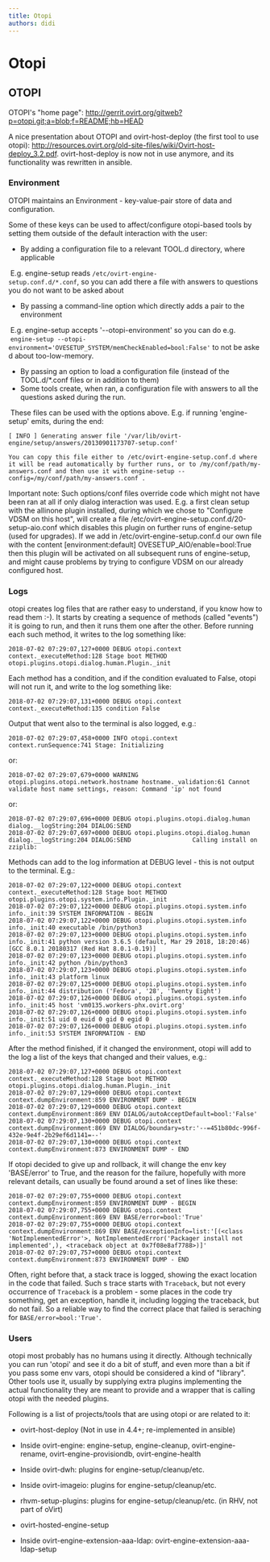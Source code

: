 ```yaml
---
title: Otopi
authors: didi
---
```


# Otopi

## OTOPI

OTOPI's "home page": <http://gerrit.ovirt.org/gitweb?p=otopi.git;a=blob;f=README;hb=HEAD>

A nice presentation about OTOPI and ovirt-host-deploy (the first tool to use otopi): <http://resources.ovirt.org/old-site-files/wiki/Ovirt-host-deploy_3.2.pdf>. ovirt-host-deploy is now not in use anymore, and its functionality was rewritten in ansible.

### Environment

OTOPI maintains an Environment - key-value-pair store of data and configuration.

Some of these keys can be used to affect/configure otopi-based tools by setting them outside of the default interaction with the user:

*   By adding a configuration file to a relevant TOOL.d directory, where applicable

    E.g. engine-setup reads `/etc/ovirt-engine-setup.conf.d/*.conf`, so you can add there a file with answers to questions you do not want to be asked about

*   By passing a command-line option which directly adds a pair to the environment

    E.g. engine-setup accepts '--otopi-environment' so you can do e.g.
    `engine-setup --otopi-environment='OVESETUP_SYSTEM/memCheckEnabled=bool:False'` to not be asked about too-low-memory.

*   By passing an option to load a configuration file (instead of the TOOL.d/\*.conf files or in addition to them)
*   Some tools create, when ran, a configuration file with answers to all the questions asked during the run.

    These files can be used with the options above. E.g. if running 'engine-setup' emits, during the end:

```
[ INFO ] Generating answer file '/var/lib/ovirt-engine/setup/answers/20130901173707-setup.conf'
```

    You can copy this file either to /etc/ovirt-engine-setup.conf.d where it will be read automatically by further runs, or to /my/conf/path/my-answers.conf and then use it with engine-setup --config=/my/conf/path/my-answers.conf .

Important note: Such options/conf files override code which might not have been ran at all if only dialog interaction was used. E.g. a first clean setup with the allinone plugin installed, during which we chose to "Configure VDSM on this host", will create a file /etc/ovirt-engine-setup.conf.d/20-setup-aio.conf which disables this plugin on further runs of engine-setup (used for upgrades). If we add in /etc/ovirt-engine-setup.conf.d our own file with the content [environment:default] OVESETUP_AIO/enable=bool:True then this plugin will be activated on all subsequent runs of engine-setup, and might cause problems by trying to configure VDSM on our already configured host.

### Logs

otopi creates log files that are rather easy to understand, if you know how to read them :-). It starts by creating a sequence of methods (called "events") it is going to run, and then it runs them one after the other. Before running each such method, it writes to the log something like:
```
2018-07-02 07:29:07,127+0000 DEBUG otopi.context context._executeMethod:128 Stage boot METHOD otopi.plugins.otopi.dialog.human.Plugin._init
```

Each method has a condition, and if the condition evaluated to False, otopi will not run it, and write to the log something like:
```
2018-07-02 07:29:07,131+0000 DEBUG otopi.context context._executeMethod:135 condition False
```

Output that went also to the terminal is also logged, e.g.:
```
2018-07-02 07:29:07,458+0000 INFO otopi.context context.runSequence:741 Stage: Initializing
```

or:
```
2018-07-02 07:29:07,679+0000 WARNING otopi.plugins.otopi.network.hostname hostname._validation:61 Cannot validate host name settings, reason: Command 'ip' not found
```

or:
```
2018-07-02 07:29:07,696+0000 DEBUG otopi.plugins.otopi.dialog.human dialog.__logString:204 DIALOG:SEND                
2018-07-02 07:29:07,697+0000 DEBUG otopi.plugins.otopi.dialog.human dialog.__logString:204 DIALOG:SEND                 Calling install on zziplib:
```

Methods can add to the log information at DEBUG level - this is not output to the terminal. E.g.:
```
2018-07-02 07:29:07,122+0000 DEBUG otopi.context context._executeMethod:128 Stage boot METHOD otopi.plugins.otopi.system.info.Plugin._init
2018-07-02 07:29:07,122+0000 DEBUG otopi.plugins.otopi.system.info info._init:39 SYSTEM INFORMATION - BEGIN
2018-07-02 07:29:07,122+0000 DEBUG otopi.plugins.otopi.system.info info._init:40 executable /bin/python3
2018-07-02 07:29:07,123+0000 DEBUG otopi.plugins.otopi.system.info info._init:41 python version 3.6.5 (default, Mar 29 2018, 18:20:46) 
[GCC 8.0.1 20180317 (Red Hat 8.0.1-0.19)]
2018-07-02 07:29:07,123+0000 DEBUG otopi.plugins.otopi.system.info info._init:42 python /bin/python3
2018-07-02 07:29:07,123+0000 DEBUG otopi.plugins.otopi.system.info info._init:43 platform linux
2018-07-02 07:29:07,125+0000 DEBUG otopi.plugins.otopi.system.info info._init:44 distribution ('Fedora', '28', 'Twenty Eight')
2018-07-02 07:29:07,126+0000 DEBUG otopi.plugins.otopi.system.info info._init:45 host 'vm0135.workers-phx.ovirt.org'
2018-07-02 07:29:07,126+0000 DEBUG otopi.plugins.otopi.system.info info._init:51 uid 0 euid 0 gid 0 egid 0
2018-07-02 07:29:07,126+0000 DEBUG otopi.plugins.otopi.system.info info._init:53 SYSTEM INFORMATION - END
```

After the method finished, if it changed the environment, otopi will add to the log a list of the keys that changed and their values, e.g.:
```
2018-07-02 07:29:07,127+0000 DEBUG otopi.context context._executeMethod:128 Stage boot METHOD otopi.plugins.otopi.dialog.human.Plugin._init
2018-07-02 07:29:07,129+0000 DEBUG otopi.context context.dumpEnvironment:859 ENVIRONMENT DUMP - BEGIN
2018-07-02 07:29:07,129+0000 DEBUG otopi.context context.dumpEnvironment:869 ENV DIALOG/autoAcceptDefault=bool:'False'
2018-07-02 07:29:07,130+0000 DEBUG otopi.context context.dumpEnvironment:869 ENV DIALOG/boundary=str:'--=451b80dc-996f-432e-9e4f-2b29ef6d1141=--'
2018-07-02 07:29:07,130+0000 DEBUG otopi.context context.dumpEnvironment:873 ENVIRONMENT DUMP - END
```

If otopi decided to give up and rollback, it will change the env key 'BASE/error' to True, and the reason for the failure, hopefully with more relevant details, can usually be found around a set of lines like these:
```
2018-07-02 07:29:07,755+0000 DEBUG otopi.context context.dumpEnvironment:859 ENVIRONMENT DUMP - BEGIN
2018-07-02 07:29:07,755+0000 DEBUG otopi.context context.dumpEnvironment:869 ENV BASE/error=bool:'True'
2018-07-02 07:29:07,755+0000 DEBUG otopi.context context.dumpEnvironment:869 ENV BASE/exceptionInfo=list:'[(<class 'NotImplementedError'>, NotImplementedError('Packager install not implemented',), <traceback object at 0x7f08e8af7788>)]'
2018-07-02 07:29:07,757+0000 DEBUG otopi.context context.dumpEnvironment:873 ENVIRONMENT DUMP - END
```

Often, right before that, a stack trace is logged, showing the exact location in the code that failed. Such s trace starts with `Traceback`, but not every occurrence of `Traceback` is a problem - some places in the code try something, get an exception, handle it, including logging the traceback, but do not fail. So a reliable way to find the correct place that failed is seraching for `BASE/error=bool:'True'`.

### Users

otopi most probably has no humans using it directly. Although technically you can run 'otopi' and see it do a bit of stuff, and even more than a bit if you pass some env vars, otopi should be considered a kind of "library". Other tools use it, usually by supplying extra plugins implementing the actual functionality they are meant to provide and a wrapper that is calling otopi with the needed plugins.

Following is a list of projects/tools that are using otopi or are related to it:

* ovirt-host-deploy (Not in use in 4.4+; re-implemented in ansible)

* Inside ovirt-engine: engine-setup, engine-cleanup, ovirt-engine-rename, ovirt-engine-provisiondb, ovirt-engine-health

* Inside ovirt-dwh: plugins for engine-setup/cleanup/etc.

* Inside ovirt-imageio: plugins for engine-setup/cleanup/etc.

* rhvm-setup-plugins: plugins for engine-setup/cleanup/etc. (in RHV, not part of oVirt)

* ovirt-hosted-engine-setup

* Inside ovirt-engine-extension-aaa-ldap: ovirt-engine-extension-aaa-ldap-setup

